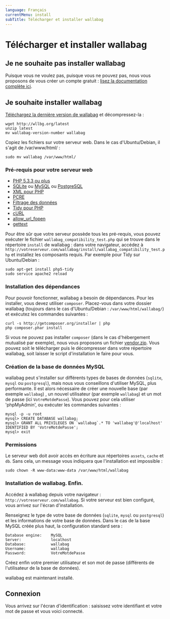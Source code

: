 ```yaml
---
language: Français
currentMenu: install
subTitle: Télécharger et installer wallabag
---
```


# Télécharger et installer wallabag

## Je ne souhaite pas installer wallabag

Puisque vous ne voulez pas, puisque vous ne pouvez pas, nous vous proposons de vous créer un compte gratuit : [lisez la documentation complète ici](../Utilisateur/Framabag.md).

## Je souhaite installer wallabag

[Téléchargez la dernière version de wallabag](http://wllbg.org/latest) et décompressez-la :

    wget http://wllbg.org/latest
    unzip latest
    mv wallabag-version-number wallabag

Copiez les fichiers sur votre serveur web. Dans le cas d'Ubuntu/Debian, il s'agit de /var/www/html/ :

    sudo mv wallabag /var/www/html/

### Pré-requis pour votre serveur web

* [PHP 5.3.3 ou plus](http://php.net/manual/en/install.php)
* [SQLite](http://php.net/manual/en/book.sqlite.php) ou [MySQL](http://php.net/manual/fr/book.mysql.php) ou [PostgreSQL](http://php.net/manual/en/book.pgsql.php)
* [XML pour PHP](http://php.net/xml)
* [PCRE](http://php.net/pcre)
* [Filtrage des données](http://php.net/manual/book.filter.php)
* [Tidy pour PHP](http://php.net/tidy)
* [cURL](http://php.net/curl)
* [allow_url_fopen](http://www.php.net/manual/en/filesystem.configuration.php#ini.allow-url-fopen)
* [gettext](http://php.net/manual/en/book.gettext.php)

Pour être sûr que votre serveur possède tous les pré-requis, vous pouvez exécuter le fichier `wallabag_compatibility_test.php` qui se trouve dans le répertoire `install` de wallabag : dans votre navigateur, accédez à `http://votreserveur.com/wallabag/install/wallabag_compatibility_test.php` et installez les composants requis. Par exemple pour Tidy sur Ubuntu/Debian :

    sudo apt-get install php5-tidy
    sudo service apache2 reload

### Installation des dépendances

Pour pouvoir fonctionner, wallabag a besoin de dépendances. Pour les installer, vous devez utiliser `composer`. Placez-vous dans votre dossier wallabag (toujours dans le cas d'Ubuntu/Debian : <code>/var/www/html/wallabag/</code>) et exécutez les commandes suivantes :

    curl -s http://getcomposer.org/installer | php
    php composer.phar install

Si vous ne pouvez pas installer `composer` (dans le cas d'hébergement mutualisé par exemple), nous vous proposons un fichier [vendor.zip](http://wllbg.org/vendor). Vous pouvez soit le télécharger puis le décompresser dans votre répertoire wallabag, soit laisser le script d'installation le faire pour vous.

### Création de la base de données MySQL

wallabag peut s'installer sur différents types de bases de données (`sqlite`, `mysql` ou `postgresql`), mais nous vous conseillons d'utiliser MySQL, plus performante. Il est alors nécessaire de créer une nouvelle base (par exemple `wallabag`) , un nouvel utilisateur (par exemple  `wallabag`) et un mot de passe (ici `VotreMotdePasse`). Vous pouvez pour cela utiliser 'phpMyAdmin', ou exécuter les commandes suivantes :

    mysql -p -u root
    mysql> CREATE DATABASE wallabag;
    mysql> GRANT ALL PRIVILEGES ON `wallabag`.* TO 'wallabag'@'localhost' IDENTIFIED BY 'VotreMotdePasse';
    mysql> exit

### Permissions

Le serveur web doit avoir accès en écriture aux répertoires `assets`, `cache` et `db`. Sans cela, un message vous indiquera que l'installation est impossible :

    sudo chown -R www-data:www-data /var/www/html/wallabag

### Installation de wallabag. Enfin.

Accédez à wallabag depuis votre navigateur : `http://votreserveur.com/wallabag`. Si votre serveur est bien configuré, vous arrivez sur l'écran d'installation.

Renseignez le type de votre base de données (`sqlite`, `mysql` ou `postgresql`) et les informations de votre base de données. Dans le cas de la base MySQL créée plus haut, la configuration standard sera :

    Database engine:    MySQL
    Server:             localhost
    Database: 	        wallabag
    Username:	        wallabag
    Password:	        VotreMotdePasse

Créez enfin votre premier utilisateur et son mot de passe (différents de l'utilisateur de la base de données).

wallabag est maintenant installé.

## Connexion

Vous arrivez sur l'écran d'identification : saisissez votre identifiant et votre mot de passe et vous voici connecté.